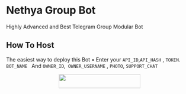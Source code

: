 # Nethya Group Bot
Highly Advanced and Best Telegram Group Modular Bot

## How To Host
The easiest way to deploy this Bot
• Enter your ```API_ID```,```API_HASH``` , ```TOKEN```. ```BOT_NAME ```  And ```OWNER_ID```,```
OWNER_USERNAME``` , ```PHOTO```, ```SUPPORT_CHAT```
<p align="center"><a href="https://heroku.com/deploy?template=https://github.com/Shadowgamer1248/NethyaGroupManagerBot"> <img src="https://img.shields.io/badge/Deploy%20To%20Heroku-black?style=for-the-badge&logo=heroku" width="220" height="38.45"/></a></p>
